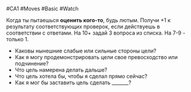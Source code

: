 #CA1 #Moves #Basic #Watch 

Когда ты пытаешься **оценить кого-то**, будь лютым. Получи +1 к результату соответствующих проверок, если действуешь в соответствии с ответами. На 10+ задай 3 вопроса из списка. На 7-9 - только 1. 
- Каковы нынешние слабые или сильные стороны цели? 
- Как я могу продемонстрировать цели свое превосходство или подчинение? 
- Что цель намерена делать дальше? 
- Что цель хотела бы, чтобы я сделал прямо сейчас? 
- Как я мог бы заставить цель сделать \_\_\_\_\_\_\_?